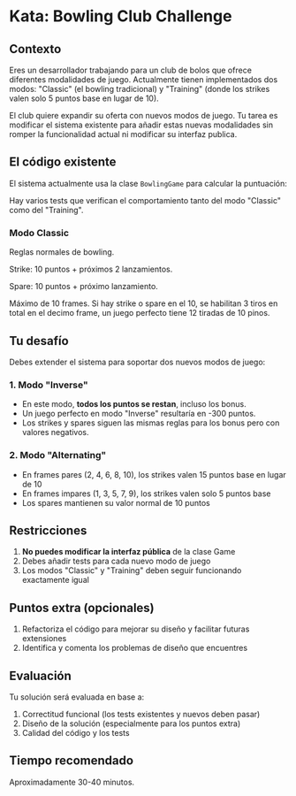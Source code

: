 # Kata: Bowling Club Challenge

## Contexto

Eres un desarrollador trabajando para un club de bolos que ofrece diferentes modalidades de juego. Actualmente tienen implementados dos modos: "Classic" (el bowling tradicional) y "Training" (donde los strikes valen solo 5 puntos base en lugar de 10).

El club quiere expandir su oferta con nuevos modos de juego. Tu tarea es modificar el sistema existente para añadir estas nuevas modalidades sin romper la funcionalidad actual ni modificar su interfaz publica.

## El código existente

El sistema actualmente usa la clase `BowlingGame` para calcular la puntuación:

Hay varios tests que verifican el comportamiento tanto del modo "Classic" como del "Training".
### Modo Classic

Reglas normales de bowling.

Strike: 10 puntos + próximos 2 lanzamientos.

Spare: 10 puntos + próximo lanzamiento.

Máximo de 10 frames. Si hay strike o spare en el 10, se habilitan 3 tiros en total en el decimo frame, un juego perfecto tiene 12 tiradas de 10 pinos.

## Tu desafío

Debes extender el sistema para soportar dos nuevos modos de juego:

### 1. Modo "Inverse"
- En este modo, **todos los puntos se restan**, incluso los bonus.
- Un juego perfecto en modo "Inverse" resultaría en -300 puntos.
- Los strikes y spares siguen las mismas reglas para los bonus pero con valores negativos.

### 2. Modo "Alternating"
- En frames pares (2, 4, 6, 8, 10), los strikes valen 15 puntos base en lugar de 10
- En frames impares (1, 3, 5, 7, 9), los strikes valen solo 5 puntos base
- Los spares mantienen su valor normal de 10 puntos

## Restricciones

1. **No puedes modificar la interfaz pública** de la clase Game
2. Debes añadir tests para cada nuevo modo de juego
3. Los modos "Classic" y "Training" deben seguir funcionando exactamente igual

## Puntos extra (opcionales)

1. Refactoriza el código para mejorar su diseño y facilitar futuras extensiones
2. Identifica y comenta los problemas de diseño que encuentres

## Evaluación

Tu solución será evaluada en base a:
1. Correctitud funcional (los tests existentes y nuevos deben pasar)
2. Diseño de la solución (especialmente para los puntos extra)
3. Calidad del código y los tests

## Tiempo recomendado
Aproximadamente 30-40 minutos.


